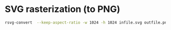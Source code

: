 # SVG rasterization (to PNG)

```bash
rsvg-convert  --keep-aspect-ratio -w 1024 -h 1024 infile.svg outfile.png
```
